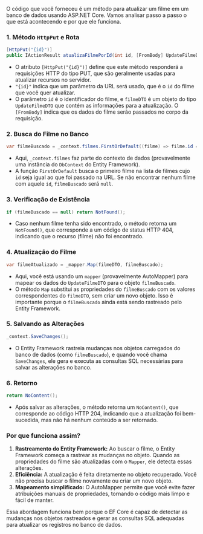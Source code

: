 O código que você forneceu é um método para atualizar um filme em um banco de dados usando ASP.NET Core. Vamos analisar passo a passo o que está acontecendo e por que ele funciona.

### 1. Método `HttpPut` e Rota
```csharp
[HttpPut("{id}")]
public IActionResult atualizaFilmePorId(int id, [FromBody] UpdateFilmeDTO filmeDTO)
```
- O atributo `[HttpPut("{id}")]` define que este método responderá a requisições HTTP do tipo PUT, que são geralmente usadas para atualizar recursos no servidor.
- `"{id}"` indica que um parâmetro da URL será usado, que é o `id` do filme que você quer atualizar.
- O parâmetro `id` é o identificador do filme, e `filmeDTO` é um objeto do tipo `UpdateFilmeDTO` que contém as informações para a atualização. O `[FromBody]` indica que os dados do filme serão passados no corpo da requisição.

### 2. Busca do Filme no Banco
```csharp
var filmeBuscado = _context.filmes.FirstOrDefault((filme) => filme.id == id);
```
- Aqui, `_context.filmes` faz parte do contexto de dados (provavelmente uma instância do `DbContext` do Entity Framework).
- A função `FirstOrDefault` busca o primeiro filme na lista de filmes cujo `id` seja igual ao que foi passado na URL. Se não encontrar nenhum filme com aquele `id`, `filmeBuscado` será `null`.

### 3. Verificação de Existência
```csharp
if (filmeBuscado == null) return NotFound();
```
- Caso nenhum filme tenha sido encontrado, o método retorna um `NotFound()`, que corresponde a um código de status HTTP 404, indicando que o recurso (filme) não foi encontrado.

### 4. Atualização do Filme
```csharp
var filmeAtualizado = _mapper.Map(filmeDTO, filmeBuscado);
```
- Aqui, você está usando um `mapper` (provavelmente AutoMapper) para mapear os dados do `UpdateFilmeDTO` para o objeto `filmeBuscado`.
- O método `Map` substitui as propriedades do `filmeBuscado` com os valores correspondentes do `filmeDTO`, sem criar um novo objeto. Isso é importante porque o `filmeBuscado` ainda está sendo rastreado pelo Entity Framework.

### 5. Salvando as Alterações
```csharp
_context.SaveChanges();
```
- O Entity Framework rastreia mudanças nos objetos carregados do banco de dados (como `filmeBuscado`), e quando você chama `SaveChanges`, ele gera e executa as consultas SQL necessárias para salvar as alterações no banco.

### 6. Retorno
```csharp
return NoContent();
```
- Após salvar as alterações, o método retorna um `NoContent()`, que corresponde ao código HTTP 204, indicando que a atualização foi bem-sucedida, mas não há nenhum conteúdo a ser retornado.

### Por que funciona assim?
1. **Rastreamento do Entity Framework:** Ao buscar o filme, o Entity Framework começa a rastrear as mudanças no objeto. Quando as propriedades do filme são atualizadas com o `Mapper`, ele detecta essas alterações.
2. **Eficiência:** A atualização é feita diretamente no objeto recuperado. Você não precisa buscar o filme novamente ou criar um novo objeto.
3. **Mapeamento simplificado:** O AutoMapper permite que você evite fazer atribuições manuais de propriedades, tornando o código mais limpo e fácil de manter.

Essa abordagem funciona bem porque o EF Core é capaz de detectar as mudanças nos objetos rastreados e gerar as consultas SQL adequadas para atualizar os registros no banco de dados.